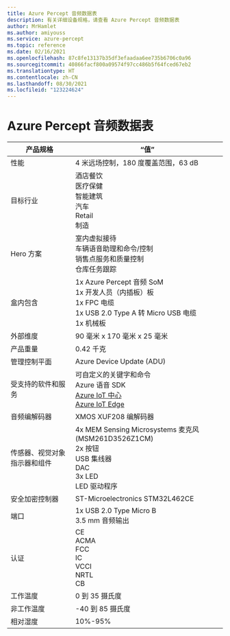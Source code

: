 ```yaml
---
title: Azure Percept 音频数据表
description: 有关详细设备规格，请查看 Azure Percept 音频数据表
author: MrHamlet
ms.author: amiyouss
ms.service: azure-percept
ms.topic: reference
ms.date: 02/16/2021
ms.openlocfilehash: 87c8fe13137b35df3efaadaa6ee735b6706c0a96
ms.sourcegitcommit: 40866facf800a09574f97cc486b5f64fced67eb2
ms.translationtype: HT
ms.contentlocale: zh-CN
ms.lasthandoff: 08/30/2021
ms.locfileid: "123224624"
---
```

# <a name="azure-percept-audio-datasheet"></a>Azure Percept 音频数据表

|产品规格           |“值”     |
|--------------------------------|--------|
|性能                     |4 米远场控制，180 度覆盖范围，63 dB  |
|目标行业               |酒店餐饮 <br> 医疗保健 <br> 智能建筑 <br> 汽车 <br> Retail <br> 制造  |
|Hero 方案                  |室内虚拟接待 <br> 车辆语音助理和命令/控制 <br> 销售点服务和质量控制 <br> 仓库任务跟踪|
|盒内包含  |1x Azure Percept 音频 SoM <br> 1x 开发人员（内插板）板 <br> 1x FPC 电缆 <br> 1x USB 2.0 Type A 转 Micro USB 电缆 <br> 1x 机械板|
|外部维度             |90 毫米 x 170 毫米 x 25 毫米   |
|产品重量                  |0.42 千克   |
|管理控制平面        |Azure Device Update (ADU)          |
|受支持的软件和服务 |可自定义的关键字和命令 <br> Azure 语音 SDK <br> [Azure IoT 中心](https://azure.microsoft.com/services/iot-hub/) <br> [Azure IoT Edge](https://azure.microsoft.com/services/iot-edge/) |
|音频编解码器                     |XMOS XUF208 编解码器        |
|传感器、视觉对象指示器和组件   |4x MEM Sensing Microsystems 麦克风 (MSM261D3526Z1CM) <br> 2x 按钮 <br> USB 集线器 <br> DAC <br> 3x LED <br> LED 驱动程序          |
|安全加密控制器      |ST-Microelectronics STM32L462CE       |
|端口                           |1x USB 2.0 Type Micro B <br> 3.5 mm 音频输出     |
|认证                   |CE <br> ACMA <br> FCC <br> IC <br> VCCI  <br> NRTL <br> CB  |
|工作温度           |0 到 35 摄氏度     |
|非工作温度       |-40 到 85 摄氏度     |
|相对湿度               |10%-95%    |
